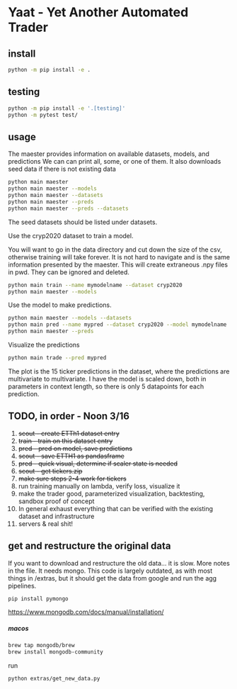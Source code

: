 # Yaat - Yet Another Automated Trader
## install
```sh
python -m pip install -e . 
```

## testing
```sh
python -m pip install -e '.[testing]'
python -m pytest test/ 
```

## usage

The maester provides information on available datasets, models, and predictions
We can can print all, some, or one of them.
It also downloads seed data if there is not existing data
```sh
python main maester
python main maester --models
python main maester --datasets
python main maester --preds
python main maester --preds --datasets
```

The seed datasets should be listed under datasets.


Use the cryp2020 dataset to train a model.

You will want to go in the data directory and cut down the size of the csv, otherwise training will take forever. It is not hard to navigate and is the same information presented by the maester. This will create extraneous .npy files in pwd. They can be ignored and deleted.

```sh
python main train --name mymodelname --dataset cryp2020
python main maester --models
```

Use the model to make predictions.

```sh
python main maester --models --datasets
python main pred --name mypred --dataset cryp2020 --model mymodelname
python main maester --preds
```

Visualize the predictions
```sh
python main trade --pred mypred
```

The plot is the 15 ticker predictions in the dataset, where the predictions are multivariate to multivariate. I have the model is scaled down, both in parameters in context length, so there is only 5 datapoints for each prediction.

## TODO, in order - Noon 3/16

1. ~~scout - create ETTh1 dataset entry~~
2. ~~train - train on this dataset entry~~
3. ~~pred - pred on model, save predictions~~
4. ~~scout - save ETTH1 as pandasframe~~
5. ~~pred - quick visual, determine if scaler state is needed~~
6. ~~scout - get tickers.zip~~
7. ~~make sure steps 2-4 work for tickers~~
8. run training manually on lambda, verify loss, visualize it
9. make the trader good, parameterized visualization, backtesting, sandbox proof of concept
10. In general exhaust everything that can be verified with the existing dataset and infrastructure
11. servers & real shit!

## get and restructure the original data
If you want to download and restructure the old data... it is slow.
More notes in the file. It needs mongo. This code is largely outdated,
as with most things in /extras, but it should get the data from google
and run the agg pipelines.
```sh
pip install pymongo
```
https://www.mongodb.com/docs/manual/installation/
##### macos

```sh
brew tap mongodb/brew
brew install mongodb-community
```

run
```sh
python extras/get_new_data.py
```
